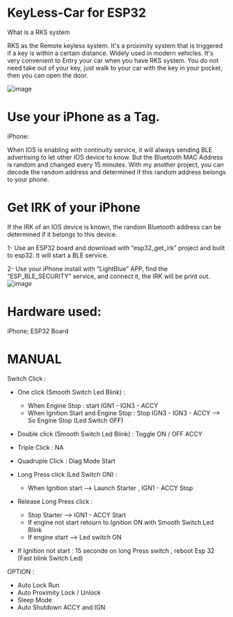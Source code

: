 # KeyLess-Car for ESP32

What is a RKS system

RKS as the Remote keyless system. It's a proximity system that is triggered if a key is within a certain distance.
Widely used in modern vehicles. It's very convenient to Entry your car when you have RKS system.
You do not need take out of your key, just walk to your car with the key in your pocket, then you can open the door.

 ![image](https://github.com/fryefryefrye/Open-Source-RKS/raw/master/img/pke_car.jpg)

# Use your iPhone as a Tag.

iPhone:

When IOS is enabling with continuity service, it will always sending BLE advertising to let other IOS device to know. But the Bluetooth MAC Address is random and changed every 15 minutes.
With my another project, you can decode the random address and determined if this random address belongs to your phone.

# Get IRK of your iPhone
If the IRK of an IOS device is known, the random Bluetooth address can be determined if it belongs to this device.

1- Use an ESP32 board and download with “esp32_get_irk” project and built to esp32. It will start a BLE service.

2- Use your iPhone install with “LightBlue” APP, find the “ESP_BLE_SECURITY” service, and connect it, the IRK will be print out.
![image](https://github.com/Fiftiz/KeyLess-Car/assets/51287497/75a2ad95-5e8d-4e47-abc9-2e1615555771)


# Hardware used:
iPhone; ESP32 Board


# MANUAL

Switch Click :

- One click (Smooth Switch Led Blink) :
     - When Engine Stop : start IGN1 - IGN3 - ACCY
     - When Ignition Start and Engine Stop : Stop IGN3 - IGN3 - ACCY --> So Engine Stop (Led Switch OFF)

- Double click (Smooth Switch Led Blink) : Toggle ON / OFF ACCY
  
- Triple Click : NA
  
- Quadruple Click : Diag Mode Start 
  
- Long Press click (Led Switch ON) :
     - When Ignition start --> Launch Starter , IGN1 - ACCY Stop
- Release Long Press click :
     - Stop Starter --> IGN1 - ACCY Start
     - If engine not start retourn to Ignition ON with Smooth Switch Led Blink
     - If engine start --> Led switch ON
- If Ignition not start : 15 seconde on long Press switch , reboot Esp 32 (Fast blink Switch Led)


OPTION :

- Auto Lock Run
- Auto Proximity Lock / Unlock
- Sleep Mode
- Auto Shutdown ACCY and IGN

   
  
